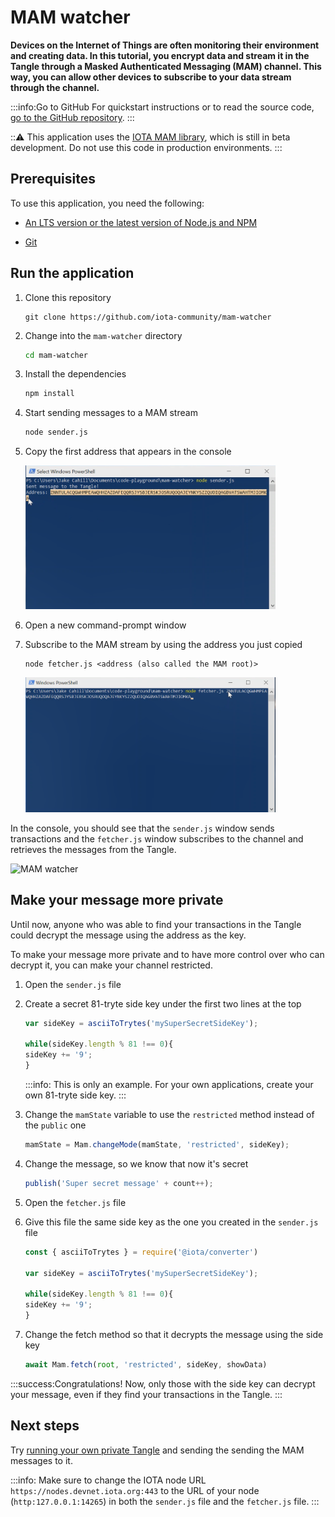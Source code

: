 # MAM watcher

**Devices on the Internet of Things are often monitoring their environment and creating data. In this tutorial, you encrypt data and stream it in the Tangle through a Masked Authenticated Messaging (MAM) channel. This way, you can allow other devices to subscribe to your data stream through the channel.**

:::info:Go to GitHub
For quickstart instructions or to read the source code, [go to the GitHub repository](https://github.com/iota-community/mam-watcher).
:::

:::warning:
This application uses the [IOTA MAM library](https://www.npmjs.com/package/@iota/mam), which is still in beta development. Do not use this code in production environments.
:::

## Prerequisites

To use this application, you need the following:

- [An LTS version or the latest version of Node.js and NPM](https://nodejs.org/en/download/)

- [Git](https://git-scm.com/download/linux)

## Run the application

1. Clone this repository

    ```
    git clone https://github.com/iota-community/mam-watcher
    ```

2. Change into the `mam-watcher` directory

    ```bash
    cd mam-watcher
    ```

3. Install the dependencies

    ```bash
    npm install
    ```

4. Start sending messages to a MAM stream

    ```bash
    node sender.js
    ```
  
5. Copy the first address that appears in the console

    <img src="../images/copy-mam-root.png" width="400">

6. Open a new command-prompt window

7. Subscribe to the MAM stream by using the address you just copied

    ```
    node fetcher.js <address (also called the MAM root)>
    ```
  
    <img src="../images/paste-mam-root.png" width="400">

In the console, you should see that the `sender.js` window sends transactions and the `fetcher.js` window subscribes to the channel and retrieves the messages from the Tangle.

![MAM watcher](../images/mam-watcher.gif)

## Make your message more private

Until now, anyone who was able to find your transactions in the Tangle could decrypt the message using the address as the key.

To make your message more private and to have more control over who can decrypt it, you can make your channel restricted.

1. Open the `sender.js` file

2. Create a secret 81-tryte side key under the first two lines at the top

    ```js
    var sideKey = asciiToTrytes('mySuperSecretSideKey');

    while(sideKey.length % 81 !== 0){
    sideKey += '9';
    }
    ```

    :::info:
    This is only an example. For your own applications, create your own 81-tryte side key.
    :::

3. Change the `mamState` variable to use the `restricted` method instead of the `public` one

    ```js
    mamState = Mam.changeMode(mamState, 'restricted', sideKey);
    ```

4. Change the message, so we know that now it's secret

    ```js
    publish('Super secret message' + count++);
    ```

5. Open the `fetcher.js` file

6. Give this file the same side key as the one you created in the `sender.js` file

    ```js
    const { asciiToTrytes } = require('@iota/converter')

    var sideKey = asciiToTrytes('mySuperSecretSideKey');

    while(sideKey.length % 81 !== 0){
    sideKey += '9';
    }
    ```

7. Change the fetch method so that it decrypts the message using the side key

    ```js
    await Mam.fetch(root, 'restricted', sideKey, showData)
    ```

:::success:Congratulations!
Now, only those with the side key can decrypt your message, even if they find your transactions in the Tangle.
:::

## Next steps

Try [running your own private Tangle](../one-command-tangle/overview.md) and sending the sending the MAM messages to it.

:::info:
Make sure to change the IOTA node URL `https://nodes.devnet.iota.org:443` to the URL of your node (`http:127.0.0.1:14265`) in both the `sender.js` file and the `fetcher.js` file.
:::





